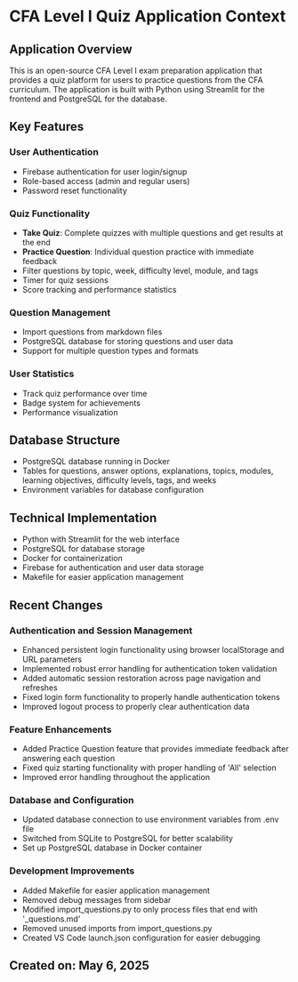 # CFA Level I Quiz Application Context

## Application Overview
This is an open-source CFA Level I exam preparation application that provides a quiz platform for users to practice questions from the CFA curriculum. The application is built with Python using Streamlit for the frontend and PostgreSQL for the database.

## Key Features

### User Authentication
- Firebase authentication for user login/signup
- Role-based access (admin and regular users)
- Password reset functionality

### Quiz Functionality
- **Take Quiz**: Complete quizzes with multiple questions and get results at the end
- **Practice Question**: Individual question practice with immediate feedback
- Filter questions by topic, week, difficulty level, module, and tags
- Timer for quiz sessions
- Score tracking and performance statistics

### Question Management
- Import questions from markdown files
- PostgreSQL database for storing questions and user data
- Support for multiple question types and formats

### User Statistics
- Track quiz performance over time
- Badge system for achievements
- Performance visualization

## Database Structure
- PostgreSQL database running in Docker
- Tables for questions, answer options, explanations, topics, modules, learning objectives, difficulty levels, tags, and weeks
- Environment variables for database configuration

## Technical Implementation
- Python with Streamlit for the web interface
- PostgreSQL for database storage
- Docker for containerization
- Firebase for authentication and user data storage
- Makefile for easier application management

## Recent Changes

### Authentication and Session Management
- Enhanced persistent login functionality using browser localStorage and URL parameters
- Implemented robust error handling for authentication token validation
- Added automatic session restoration across page navigation and refreshes
- Fixed login form functionality to properly handle authentication tokens
- Improved logout process to properly clear authentication data

### Feature Enhancements
- Added Practice Question feature that provides immediate feedback after answering each question
- Fixed quiz starting functionality with proper handling of 'All' selection
- Improved error handling throughout the application

### Database and Configuration
- Updated database connection to use environment variables from .env file
- Switched from SQLite to PostgreSQL for better scalability
- Set up PostgreSQL database in Docker container

### Development Improvements
- Added Makefile for easier application management
- Removed debug messages from sidebar
- Modified import_questions.py to only process files that end with '_questions.md'
- Removed unused imports from import_questions.py
- Created VS Code launch.json configuration for easier debugging

## Created on: May 6, 2025
